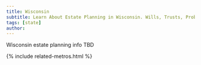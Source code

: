 ```yaml
---
title: Wisconsin
subtitle: Learn About Estate Planning in Wisconsin. Wills, Trusts, Probate, and More in Wisconsin. Find a Wisconsin Estate Attorney for Your Estate Planning Needs.
tags: [state]
author:
---
```


Wisconsin estate planning info TBD

<!-- Related Metros List -->
{% include related-metros.html %}
